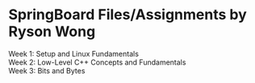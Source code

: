 # SpringBoard Files/Assignments by Ryson Wong

Week 1: Setup and Linux Fundamentals  <br />
Week 2: Low-Level C++ Concepts and Fundamentals  <br />
Week 3: Bits and Bytes  <br />
